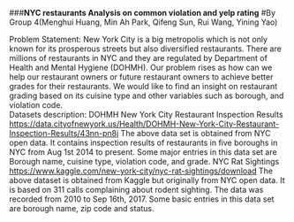 ###**NYC restaurants Analysis on common violation and yelp rating**
#By Group 4(Menghui Huang, Min Ah Park, Qifeng Sun, Rui Wang, Yining Yao)

Problem Statement:
New York City is a big metropolis which is not only known for its prosperous streets but also diversified restaurants.  There are millions of restaurants in NYC and they are regulated by Department of Health and Mental Hygiene (DOHMH). Our problem rises as how can we help our restaurant owners or future restaurant owners to achieve better grades for their restaurants. We would like to find an insight on restaurant grading based on its cuisine type and other variables such as borough, and violation code.  
Datasets description:
DOHMH New York City Restaurant Inspection Results 
https://data.cityofnewyork.us/Health/DOHMH-New-York-City-Restaurant-Inspection-Results/43nn-pn8j 
The above data set is obtained from NYC open data. It contains inspection results of restaurants in five boroughs in NYC from Aug 1st 2014 to present. Some major entries in this data set are Borough name, cuisine type, violation code, and grade.
NYC Rat Sightings 
https://www.kaggle.com/new-york-city/nyc-rat-sightings/download 
 The above dataset is obtained from Kaggle but originally from NYC open data. It is based on 311 calls complaining about rodent sighting. The data was recorded from 2010 to Sep 16th, 2017. Some basic entries in this data set are borough name, zip code and status.

